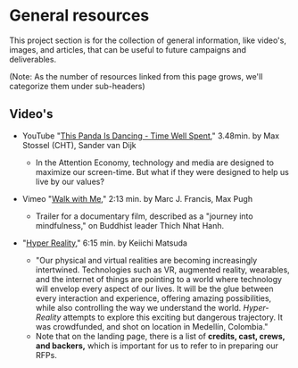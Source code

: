 # General resources

This project section is for the collection of general information, like video's, images, and articles, that can be useful to future campaigns and deliverables.

(Note: As the number of resources linked from this page grows, we'll categorize them under sub-headers)

## Video's

- YouTube "[This Panda Is Dancing - Time Well Spent](https://www.youtube.com/watch?v=tf9ZhU7zF8s)," 3.48min. by Max Stossel (CHT), Sander van Dijk
  - In the Attention Economy, technology and media are designed to maximize our screen-time. But what if they were designed to help us live by our values?
  
- Vimeo "[Walk with Me](http://walkwithmefilm.com/trailer/)," 2:13 min. by Marc J. Francis, Max Pugh
  - Trailer for a documentary film, described as a "journey into mindfulness," on Buddhist leader Thich Nhat Hanh.
  
- "[Hyper Reality](http://hyper-reality.co/)," 6:15 min. by Keiichi Matsuda
  - "Our physical and virtual realities are becoming increasingly intertwined. Technologies such as VR, augmented reality, wearables, and the internet of things are pointing to a world where technology will envelop every aspect of our lives. It will be the glue between every interaction and experience, offering amazing possibilities, while also controlling the way we understand the world. _Hyper-Reality_ attempts to explore this exciting but dangerous trajectory. It was crowdfunded, and shot on location in Medellín, Colombia."
  - Note that on the landing page, there is a list of **credits, cast, crews, and backers,** which is important for us to refer to in preparing our RFPs.
